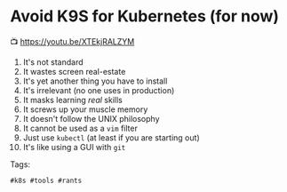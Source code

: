# Avoid K9S for Kubernetes (for now)

📺 <https://youtu.be/XTEkjRALZYM>

1. It's not standard
1. It wastes screen real-estate
1. It's yet another thing you have to install
1. It's irrelevant (no one uses in production)
1. It masks learning *real* skills
1. It screws up your muscle memory
1. It doesn't follow the UNIX philosophy
1. It cannot be used as a `vim` filter
1. Just use `kubectl` (at least if you are starting out)
1. It's like using a GUI with `git`

Tags:

    #k8s #tools #rants
